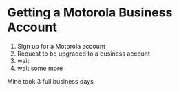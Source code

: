# Getting a Motorola Business Account

1. Sign up for a Motorola account
2. Request to be upgraded to a business account
3. wait
4. wait some more


Mine took 3 full business days